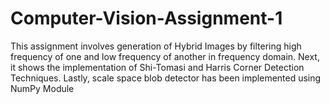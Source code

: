 # Computer-Vision-Assignment-1
This assignment involves generation of Hybrid Images by filtering high frequency of one and low frequency of another in frequency domain. Next, it shows the implementation of Shi-Tomasi and Harris Corner Detection Techniques. Lastly, scale space blob detector has been implemented using NumPy Module
